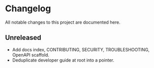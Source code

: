 # Changelog

All notable changes to this project are documented here.

## Unreleased
- Add docs index, CONTRIBUTING, SECURITY, TROUBLESHOOTING, OpenAPI scaffold.
- Deduplicate developer guide at root into a pointer.

